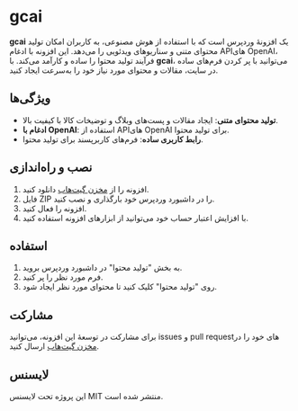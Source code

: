 # gcai

**gcai** یک افزونهٔ وردپرس است که با استفاده از هوش مصنوعی، به کاربران امکان تولید محتوای متنی و سناریوهای ویدئویی را می‌دهد. این افزونه با ادغام APIهای OpenAI، فرآیند تولید محتوا را ساده و کارآمد می‌کند. با **gcai**، می‌توانید با پر کردن فرم‌های ساده در سایت، مقالات و محتوای مورد نیاز خود را به‌سرعت ایجاد کنید.

## ویژگی‌ها

- **تولید محتوای متنی**: ایجاد مقالات و پست‌های وبلاگ و توضیخات کالا با کیفیت بالا.
- **ادغام با OpenAI**: استفاده از APIهای OpenAI برای تولید محتوا.
- **رابط کاربری ساده**: فرم‌های کاربرپسند برای تولید محتوا.

## نصب و راه‌اندازی

1. افزونه را از [مخزن گیت‌هاب](https://github.com/username/gcai) دانلود کنید.
2. فایل ZIP را در داشبورد وردپرس خود بارگذاری و نصب کنید.
3. افزونه را فعال کنید.
4. با افزایش اعتبار حساب خود می‌توانید از ابزارهای افزونه استفاده کنید.

## استفاده

1. به بخش "تولید محتوا" در داشبورد وردپرس بروید.
2. فرم مورد نظر را پر کنید.
3. روی "تولید محتوا" کلیک کنید تا محتوای مورد نظر ایجاد شود.

## مشارکت

برای مشارکت در توسعهٔ این افزونه، می‌توانید issues و pull request‌های خود را در [مخزن گیت‌هاب](https://github.com/hadiniaraki/gcai) ارسال کنید.

## لایسنس

این پروژه تحت لایسنس MIT منتشر شده است.
